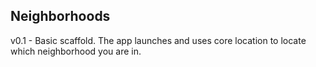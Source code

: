 Neighborhoods
---
v0.1 - Basic scaffold. The app launches and uses core location to locate which neighborhood you are in.
